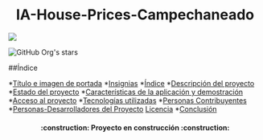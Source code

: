 <h1 align="center"> IA-House-Prices-Campechaneado </h1> 

<p align="left">
<img src="https://img.shields.io/badge/STATUS-EN%20DESAROLLO-green">
</p>

![GitHub Org's stars](https://img.shields.io/github/stars/camilafernanda?style=social)

##Índice

*[Título e imagen de portada](#Título-e-imagen-de-portada)
*[Insignias](#insignias)
*[Índice](#índice)
*[Descripción del proyecto](#descripción-del-proyecto)
*[Estado del proyecto](#Estado-del-proyecto)
*[Características de la aplicación y demostración](#Características-de-la-aplicación-y-demostración)
*[Acceso al proyecto](#acceso-proyecto)
*[Tecnologías utilizadas](#tecnologías-utilizadas)
*[Personas Contribuyentes](#personas-contribuyentes)
*[Personas-Desarrolladores del Proyecto](#personas-desarrolladores)
[Licencia](#licencia)
*[Conclusión](#conclusión)


<h4 align="center">
:construction: Proyecto en construcción :construction:
</h4>
